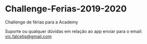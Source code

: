 # Challenge-Ferias-2019-2020
Challenge de férias para a Academy

Suporte ou qualquer dúvidas em relação ao app enviar para o email: vic.falcetis@gmail.com
